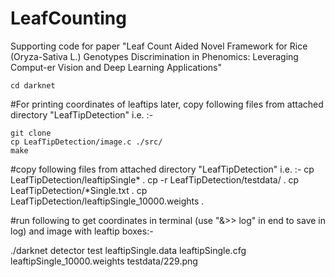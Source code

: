 # LeafCounting
Supporting code for paper "Leaf Count Aided Novel Framework for Rice (Oryza-Sativa L.) Genotypes Discrimination in Phenomics: Leveraging Comput-er Vision and Deep Learning Applications"

```git clone https://github.com/pjreddie/darknet
cd darknet
```

#For printing coordinates of leaftips later, copy following files from attached directory "LeafTipDetection" i.e. :-
```
git clone 
cp LeafTipDetection/image.c ./src/ 
make
```

#copy following files from attached directory "LeafTipDetection" i.e. :-
cp LeafTipDetection/leaftipSingle* .
cp -r LeafTipDetection/testdata/ .
cp LeafTipDetection/*Single.txt .
cp LeafTipDetection/leaftipSingle_10000.weights .

#run following to get coordinates in terminal (use "&>> log" in end to save in log) and image with leaftip boxes:-

./darknet detector test leaftipSingle.data leaftipSingle.cfg leaftipSingle_10000.weights testdata/229.png
